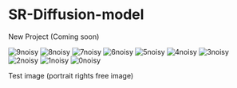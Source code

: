 # SR-Diffusion-model
New Project (Coming soon)

![9noisy](https://github.com/Yoshiki172/SR-Diffusion-model/assets/46835185/bee91724-7b20-4761-b42d-52490a959a53)
![8noisy](https://github.com/Yoshiki172/SR-Diffusion-model/assets/46835185/1fdd0ea4-98bb-473e-99b5-733c3665580e)
![7noisy](https://github.com/Yoshiki172/SR-Diffusion-model/assets/46835185/3da8008b-45e0-48a1-85b3-6978758c2de4)
![6noisy](https://github.com/Yoshiki172/SR-Diffusion-model/assets/46835185/e19e3347-ca77-4778-88c4-ebbc29872316)
![5noisy](https://github.com/Yoshiki172/SR-Diffusion-model/assets/46835185/5ae608a6-ca1a-40ae-8596-a38e4c8f2f6c)
![4noisy](https://github.com/Yoshiki172/SR-Diffusion-model/assets/46835185/5940cc09-27af-483b-bba2-aba78c7acbe2)
![3noisy](https://github.com/Yoshiki172/SR-Diffusion-model/assets/46835185/560d5f17-d15e-493c-a4ad-4d77b56e90d5)
![2noisy](https://github.com/Yoshiki172/SR-Diffusion-model/assets/46835185/3f39a6e5-3610-491c-bc8b-53a9fced88e2)
![1noisy](https://github.com/Yoshiki172/SR-Diffusion-model/assets/46835185/730d7478-b0c4-4f46-872d-bdaf671e7ecc)
![0noisy](https://github.com/Yoshiki172/SR-Diffusion-model/assets/46835185/c9618815-eb0a-40b3-b314-cf336e0afe02)

Test image (portrait rights free image)
